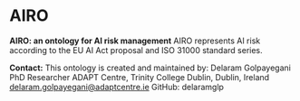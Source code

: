 # AIRO
**AIRO: an ontology for AI risk management**
AIRO represents AI risk according to the EU AI Act proposal and ISO 31000 standard series. 

**Contact:**
This ontology is created and maintained by:
Delaram Golpayegani
PhD Researcher
ADAPT Centre, Trinity College Dublin, Dublin, Ireland
delaram.golpayegani@adaptcentre.ie
GitHub: delaramglp

